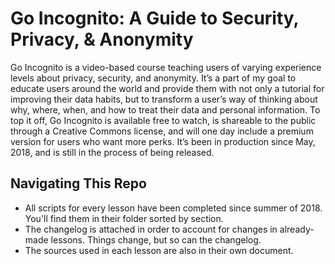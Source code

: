 # Go Incognito: A Guide to Security, Privacy, &amp; Anonymity

Go Incognito is a video-based course teaching users of varying experience levels about privacy, security, and anonymity. It’s a  part of my goal to educate users around the world and provide them with not only a tutorial for improving their data habits, but to transform a user’s way of thinking about why, where, when, and how to treat their data and personal information. To top it off, Go Incognito is available free to watch, is shareable to the public through a Creative Commons license, and will one day include a premium version for users who want more perks. It’s been in production since May, 2018, and is still in the process of being released.

## Navigating This Repo
- All scripts for every lesson have been completed since summer of 2018. You'll find them in their folder sorted by section.
- The changelog is attached in order to account for changes in already-made lessons. Things change, but so can the changelog. 
- The sources used in each lesson are also in their own document. 
